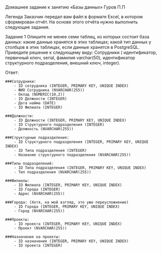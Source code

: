 Домашнее задание к занятию «Базы данных» Гуров П.П

Легенда
Заказчик передал вам файл в формате Excel, в котором сформирован отчёт.
На основе этого отчёта нужно выполнить следующие задания.

Задание 1
Опишите не менее семи таблиц, из которых состоит база данных:
    какие данные хранятся в этих таблицах;
    какой тип данных у столбцов в этих таблицах, если данные хранятся в PostgreSQL.
Приведите решение к следующему виду:
Сотрудники (
    идентификатор, первичный ключ, serial,
    фамилия varchar(50),
    идентификатор структурного подразделения, внешний ключ, integer).

Ответ: 
```
###Сотрудники:
    - ID сотрудника (INTEGER, PRIMARY KEY, UNIQUE INDEX)
    - ФИО Сотрудника (NVARCHAR(255))
    - Оклад (NUMERIC(10,2))
    - ID Должности (INTEGER)
    - Дата найма (DATE)
    - ID Филиала (INTEGER)

###Должности:
    - ID Должности (INTEGER, PRIMARY KEY, UNIQUE INDEX)
    - ID Структурного подразделения (INTEGER)
    - Должность (NVARCHAR(255))

###Структурные подразделения:
    - ID Структурного подразделения (INTEGER, PRIMARY KEY, UNIQUE INDEX)
    - ID Типа подразделения (INTEGER)
    - Название структурного подразделения (NVARCHAR(255))

###Типы подразделений:
    - ID Типа подразделения (INTEGER, PRIMARY KEY, UNIQUE INDEX)
    - Тип подразделения (NVARCHAR(255))

###Филиалы:
    - ID Филиала (INTEGER, PRIMARY KEY, UNIQUE INDEX)
    - ID Города (INTEGER)
    - Адреc (NVARCHAR(255))

###Города: (Хотя, на мой взгляд, это уже переусложнение)
    - ID Города (INTEGER, PRIMARY KEY, UNIQUE INDEX)
    - Город (NVARCHAR(255))

###Проекты:
    - ID проекта (INTEGER, PRIMARY KEY, UNIQUE INDEX)
    - Проект (NVARCHAR(255))

###Назначения на проекты:
    - ID назначения (INTEGER, PRIMARY KEY, UNIQUE INDEX)
    - ID проекта (INTEGER)
```
